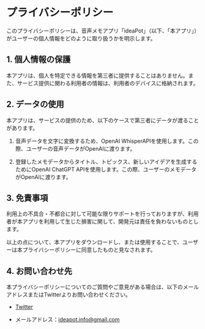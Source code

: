 # プライバシーポリシー

このプライバシーポリシーは、音声メモアプリ「ideaPot」（以下、「本アプリ」）がユーザーの個人情報をどのように取り扱うかを明示します。

## 1. 個人情報の保護

本アプリは、個人を特定できる情報を第三者に提供することはありません。また、サービス提供に関わる利用者の情報は、利用者のデバイスに格納されます。

## 2. データの使用

本アプリは、サービスの提供のため、以下のケースで第三者にデータが渡ることがあります。

1. 音声データを文字に変換するため、OpenAI WhisperAPIを使用します。この際、ユーザーの音声データがOpenAIに渡ります。

2. 登録したメモデータからタイトル、トピックス、新しいアイデアを生成するためにOpenAI ChatGPT APIを使用します。この際、ユーザーのメモデータがOpenAIに渡ります。

## 3. 免責事項

利用上の不具合・不都合に対して可能な限りサポートを行っておりますが、利用者が本アプリを利用して生じた損害に関して、開発元は責任を負わないものとします。

以上の点について、本アプリをダウンロードし、または使用することで、ユーザーは本プライバシーポリシーに同意したものと見なされます。


## 4. お問い合わせ先

本プライバシーポリシーについてのご質問やご意見がある場合は、以下のメールアドレスまたはTwitterよりお問い合わせください。

- [Twitter](https://twitter.com/nyosubro0706)

- メールアドレス：ideapot.info@gmail.com
